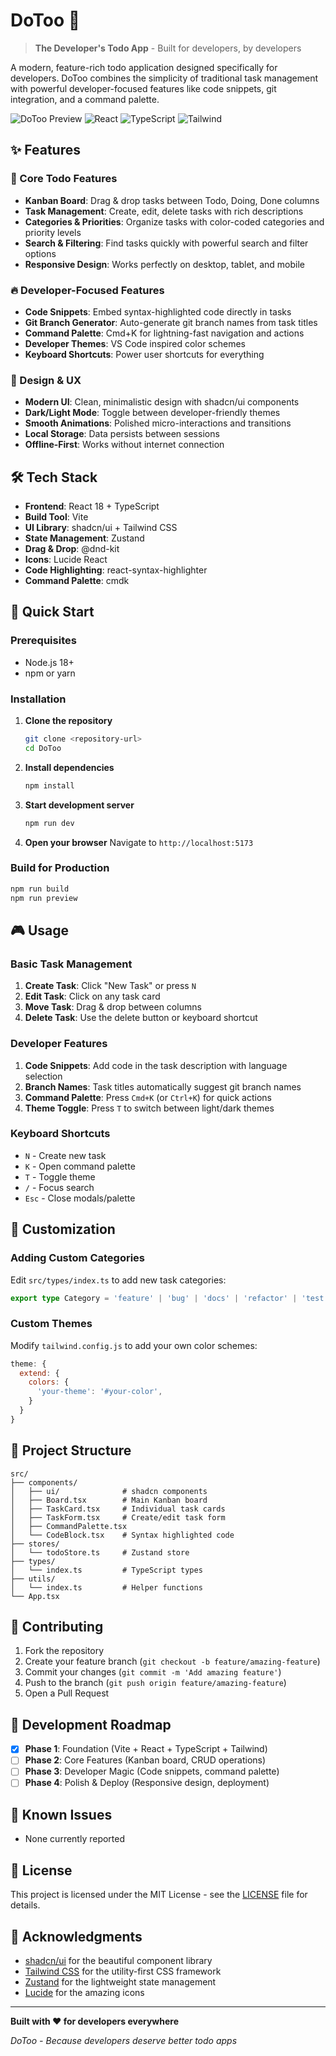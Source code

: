 # DoToo 🚀

> **The Developer's Todo App** - Built for developers, by developers

A modern, feature-rich todo application designed specifically for developers. DoToo combines the simplicity of traditional task management with powerful developer-focused features like code snippets, git integration, and a command palette.

![DoToo Preview](https://img.shields.io/badge/Status-In%20Development-orange)
![React](https://img.shields.io/badge/React-18-blue)
![TypeScript](https://img.shields.io/badge/TypeScript-5-blue)
![Tailwind](https://img.shields.io/badge/Tailwind-3-38B2AC)

## ✨ Features

### 🎯 Core Todo Features
- **Kanban Board**: Drag & drop tasks between Todo, Doing, Done columns
- **Task Management**: Create, edit, delete tasks with rich descriptions
- **Categories & Priorities**: Organize tasks with color-coded categories and priority levels
- **Search & Filtering**: Find tasks quickly with powerful search and filter options
- **Responsive Design**: Works perfectly on desktop, tablet, and mobile

### 🔥 Developer-Focused Features
- **Code Snippets**: Embed syntax-highlighted code directly in tasks
- **Git Branch Generator**: Auto-generate git branch names from task titles
- **Command Palette**: Cmd+K for lightning-fast navigation and actions
- **Developer Themes**: VS Code inspired color schemes
- **Keyboard Shortcuts**: Power user shortcuts for everything

### 🎨 Design & UX
- **Modern UI**: Clean, minimalistic design with shadcn/ui components
- **Dark/Light Mode**: Toggle between developer-friendly themes
- **Smooth Animations**: Polished micro-interactions and transitions
- **Local Storage**: Data persists between sessions
- **Offline-First**: Works without internet connection

## 🛠️ Tech Stack

- **Frontend**: React 18 + TypeScript
- **Build Tool**: Vite
- **UI Library**: shadcn/ui + Tailwind CSS
- **State Management**: Zustand
- **Drag & Drop**: @dnd-kit
- **Icons**: Lucide React
- **Code Highlighting**: react-syntax-highlighter
- **Command Palette**: cmdk

## 🚀 Quick Start

### Prerequisites
- Node.js 18+ 
- npm or yarn

### Installation

1. **Clone the repository**
   ```bash
   git clone <repository-url>
   cd DoToo
   ```

2. **Install dependencies**
   ```bash
   npm install
   ```

3. **Start development server**
   ```bash
   npm run dev
   ```

4. **Open your browser**
   Navigate to `http://localhost:5173`

### Build for Production

```bash
npm run build
npm run preview
```

## 🎮 Usage

### Basic Task Management
1. **Create Task**: Click "New Task" or press `N`
2. **Edit Task**: Click on any task card
3. **Move Task**: Drag & drop between columns
4. **Delete Task**: Use the delete button or keyboard shortcut

### Developer Features
1. **Code Snippets**: Add code in the task description with language selection
2. **Branch Names**: Task titles automatically suggest git branch names
3. **Command Palette**: Press `Cmd+K` (or `Ctrl+K`) for quick actions
4. **Theme Toggle**: Press `T` to switch between light/dark themes

### Keyboard Shortcuts
- `N` - Create new task
- `K` - Open command palette
- `T` - Toggle theme
- `/` - Focus search
- `Esc` - Close modals/palette

## 🎨 Customization

### Adding Custom Categories
Edit `src/types/index.ts` to add new task categories:

```typescript
export type Category = 'feature' | 'bug' | 'docs' | 'refactor' | 'test' | 'chore' | 'your-category'
```

### Custom Themes
Modify `tailwind.config.js` to add your own color schemes:

```javascript
theme: {
  extend: {
    colors: {
      'your-theme': '#your-color',
    }
  }
}
```

## 📁 Project Structure

```
src/
├── components/
│   ├── ui/              # shadcn components
│   ├── Board.tsx        # Main Kanban board
│   ├── TaskCard.tsx     # Individual task cards
│   ├── TaskForm.tsx     # Create/edit task form
│   ├── CommandPalette.tsx
│   └── CodeBlock.tsx    # Syntax highlighted code
├── stores/
│   └── todoStore.ts     # Zustand store
├── types/
│   └── index.ts         # TypeScript types
├── utils/
│   └── index.ts         # Helper functions
└── App.tsx
```

## 🤝 Contributing

1. Fork the repository
2. Create your feature branch (`git checkout -b feature/amazing-feature`)
3. Commit your changes (`git commit -m 'Add amazing feature'`)
4. Push to the branch (`git push origin feature/amazing-feature`)
5. Open a Pull Request

## 📝 Development Roadmap

- [x] **Phase 1**: Foundation (Vite + React + TypeScript + Tailwind)
- [ ] **Phase 2**: Core Features (Kanban board, CRUD operations)
- [ ] **Phase 3**: Developer Magic (Code snippets, command palette)
- [ ] **Phase 4**: Polish & Deploy (Responsive design, deployment)

## 🐛 Known Issues

- None currently reported

## 📄 License

This project is licensed under the MIT License - see the [LICENSE](LICENSE) file for details.

## 🙏 Acknowledgments

- [shadcn/ui](https://ui.shadcn.com/) for the beautiful component library
- [Tailwind CSS](https://tailwindcss.com/) for the utility-first CSS framework
- [Zustand](https://github.com/pmndrs/zustand) for the lightweight state management
- [Lucide](https://lucide.dev/) for the amazing icons

---

**Built with ❤️ for developers everywhere**

*DoToo - Because developers deserve better todo apps*
